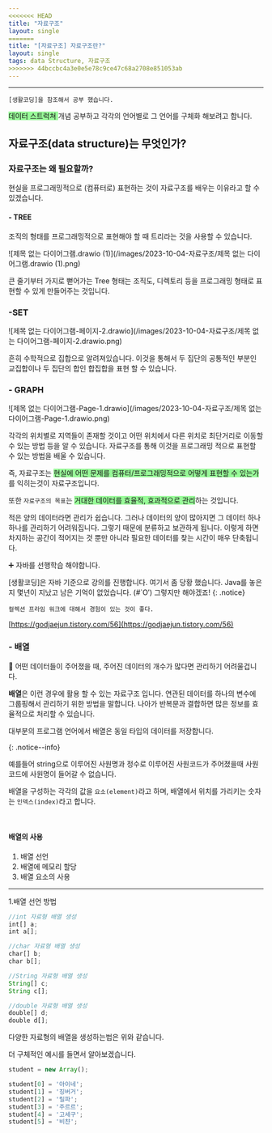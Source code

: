 ```yaml
---
<<<<<<< HEAD
title: "자료구조"
layout: single
=======
title: "[자료구조] 자료구조란?"
layout: single
tags: data Structure, 자료구조
>>>>>>> 44bccbc4a3e0e5e78c9ce47c68a2708e851053ab
---
```


---

`[생활코딩]을 참조해서 공부 했습니다.`

<span style="background-color: #98fb98">데이터 스트럭쳐 </span> 개념 공부하고 각각의 언어별로 그 언어를 구체화 해보려고 합니다.



## 자료구조(data structure)는 무엇인가?

### 자료구조는 왜 필요할까?

현실을 프로그래밍적으로 (컴퓨터로) 표현하는 것이 자료구조를 배우는 이유라고 할 수 있겠습니다.

#### - TREE

조직의 형태를 프로그래밍적으로 표현해야 할 때 트리라는 것을 사용할 수 있습니다.

![제목 없는 다이어그램.drawio (1)](/images/2023-10-04-자료구조/제목 없는 다이어그램.drawio (1).png)

큰 줄기부터 가지로 뻗어가는 Tree 형태는 조직도, 디렉토리 등을 프로그래밍 형태로 표현할 수 있게 만들어주는 것입니다.

### -SET

![제목 없는 다이어그램-페이지-2.drawio](/images/2023-10-04-자료구조/제목 없는 다이어그램-페이지-2.drawio.png)

흔히 수학적으로 집합으로 알려져있습니다.  이것을 통해서 두 집단의 공통적인 부분인 교집합이나 두 집단의 합인 합집합을 표현 할 수 있습니다.



### - GRAPH

![제목 없는 다이어그램-Page-1.drawio](/images/2023-10-04-자료구조/제목 없는 다이어그램-Page-1.drawio.png)

각각의 위치별로 지역들이 존재할 것이고 어떤 위치에서 다른 위치로 최단거리로 이동할 수 있는 방법 등을 알 수 있습니다. 자료구조를 통해 이것을 프로그래밍 적으로 표현할 수 있는 방법을 배울 수 있습니다.



즉, 자료구조는 <span style="background-color:  #98fb98">현실에 어떤 문제를 컴퓨터/프로그래밍적으로 어떻게 표현할 수 있는가</span>를 익히는것이 자료구조입니다.

또한 `자료구조의 목표`는 <Span style="background-color: #98fb98">거대한 데이터를 효율적, 효과적으로 관리</span>하는 것입니다.

적은 양의 데이터라면 관리가 쉽습니다. 그러나 데이터의 양이 많아지면 그 데이터 하나하나를 관리하기 어려워집니다. 그렇기 때문에 분류하고 보관하게 됩니다. 이렇게 하면 차지하는 공간이 적어지는 것 뿐만 아니라 필요한 데이터를 찾는 시간이 매우 단축됩니다.



➕ 자바를 선행학습 해야합니다.

[생활코딩]은 자바 기준으로 강의를 진행합니다. 여기서 좀 당황 했습니다. Java를 놓은지 몇년이 지났고 남은 기억이 없었습니다. (#`O′)  그렇지만 해야겠죠!
{: .notice}



`컬렉션 프라임 워크에 대해서 경험이 있는 것이 좋다.`

[https://godjaejun.tistory.com/56](https://godjaejun.tistory.com/56)

### - 배열

💬 어떤 데이터들이 주어졌을 때, 주어진 데이터의 개수가 많다면 관리하기 어려울겁니다. <br/>

**배열**은 이런 경우에 활용 할 수 있는 자료구조 입니다. 연관된 데이터를 하나의 변수에 그룹핑해서 관리하기 위한 방법을 말합니다. 나아가 반복문과 결합하면 많은 정보를 효율적으로 처리할 수 있습니다.

대부분의 프로그램 언어에서  배열은 동일 타입의 데이터를 저장합니다.

{: .notice--info}

예를들어 string으로 이루어진 사원명과 정수로 이루어진 사원코드가 주어졌을때 사원코드에 사원명이 들어갈 수 없습니다.

 

배열을 구성하는 각각의 값을 `요소(element)`라고 하며, 배열에서 위치를 가리키는 숫자는 `인덱스(index)`라고 합니다.

<br/>

#### 배열의 사용

1. 배열 선언
2. 배열에 메모리 할당
3. 배열 요소의 사용

---

1.배열 선언 방법

```javascript
//int 자료형 배열 생성
int[] a;
int a[];

//char 자료형 배열 생성
char[] b;
char b[];

//String 자료형 배열 생성
String[] c;
String c[];

//double 자료형 배열 생성
double[] d;
double d[];

```

다양한 자료형의 배열을 생성하는법은 위와 같습니다.

더 구체적인 예시를 들면서 알아보겠습니다.

```javascript
student = new Array();

student[0] = '아이네';
student[1] = '징버거';
student[2] = '릴파';
student[3] = '주르르';
student[4] = '고세구';
student[5] = '비챤';
```

















